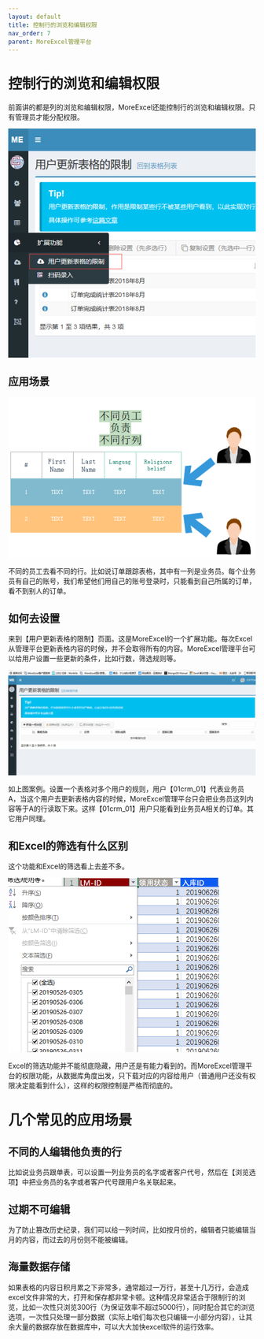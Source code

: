 ```yaml
---
layout: default
title: 控制行的浏览和编辑权限
nav_order: 7
parent: MoreExcel管理平台
---
```



# 控制行的浏览和编辑权限

前面讲的都是列的浏览和编辑权限，MoreExcel还能控制行的浏览和编辑权限。只有管理员才能分配权限。

![image](images/20190808221955.png)

## 应用场景

![image](images/20190802102426.png)

不同的员工去看不同的行。比如说订单跟踪表格，其中有一列是业务员。每个业务员有自己的账号，我们希望他们用自己的账号登录时，只能看到自己所属的订单，看不到别人的订单。

## 如何去设置
 
来到【用户更新表格的限制】页面。这是MoreExcel的一个扩展功能。每次Excel从管理平台更新表格内容的时候，并不会取得所有的内容。MoreExcel管理平台可以给用户设置一些更新的条件，比如行数，筛选规则等。

![image](images/img2019080803u.gif)

如上图案例。设置一个表格对多个用户的规则，用户【01crm_01】代表业务员A，当这个用户去更新表格内容的时候，MoreExcel管理平台只会把业务员这列内容等于A的行读取下来。这样【01crm_01】用户只能看到业务员A相关的订单。其它用户同理。

## 和Excel的筛选有什么区别

这个功能和Excel的筛选看上去差不多。

![image](images/20190808223255.png)

Excel的筛选功能并不能彻底隐藏，用户还是有能力看到的。而MoreExcel管理平台的权限功能，从数据库角度出发，只下载对应的内容给用户（普通用户还没有权限决定能看到什么），这样的权限控制是严格而彻底的。


# 几个常见的应用场景

## 不同的人编辑他负责的行

比如说业务员跟单表，可以设置一列业务员的名字或者客户代号，然后在【浏览选项】中把业务员的名字或者客户代号跟用户名关联起来。

## 过期不可编辑

为了防止篡改历史纪录，我们可以给一列时间，比如按月份的，编辑者只能编辑当月的内容，而过去的月份则不能被编辑。

## 海量数据存储

如果表格的内容日积月累之下非常多，通常超过一万行，甚至十几万行，会造成excel文件非常的大，打开和保存都非常卡顿。这种情况非常适合于限制行的浏览，比如一次性只浏览300行（为保证效率不超过5000行），同时配合其它的浏览选项，一次性只处理一部分数据（实际上咱们每次也只编辑一小部分内容），让其余大量的数据存放在数据库中，可以大大加快excel软件的运行效率。
